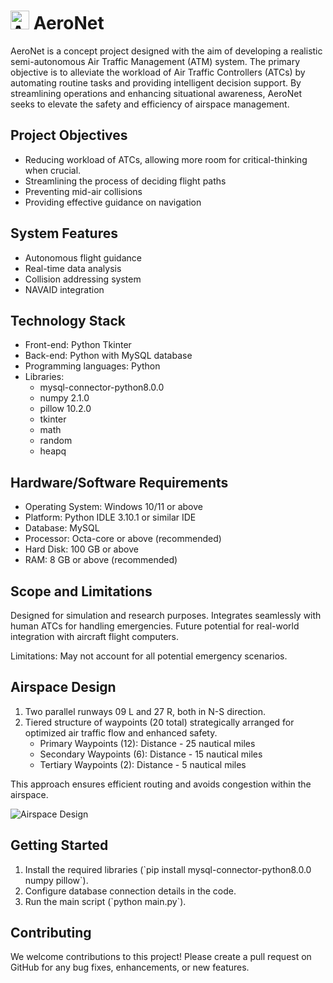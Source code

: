 <html>
<body>
  <h1>
    <img src="https://i.ibb.co/853WF7T/icon.jpg" alt="AeroNet Logo" style="height:30px">
    AeroNet
  </h1>
  <p>
    AeroNet is a concept project designed with the aim of developing a realistic semi-autonomous Air Traffic Management (ATM) system. The primary objective is to alleviate the workload of Air Traffic Controllers (ATCs) by automating routine tasks and providing intelligent decision support. By streamlining operations and enhancing situational awareness, AeroNet seeks to elevate the safety and efficiency of airspace management.
  </p>

  <h2>Project Objectives</h2>
  <ul>
    <li>Reducing workload of ATCs, allowing more room for critical-thinking when crucial.</li>
    <li>Streamlining the process of deciding flight paths</li>
    <li>Preventing mid-air collisions</li>
    <li>Providing effective guidance on navigation</li>
  </ul>

  <h2>System Features</h2>
  <ul>
    <li>Autonomous flight guidance</li>
    <li>Real-time data analysis</li>
    <li>Collision addressing system</li>
    <li>NAVAID integration</li>
  </ul>

  <h2>Technology Stack</h2>
  <ul>
    <li>Front-end: Python Tkinter</li>
    <li>Back-end: Python with MySQL database</li>
    <li>Programming languages: Python</li>
    <li>Libraries:
      <ul>
        <li>mysql-connector-python8.0.0</li>
        <li>numpy 2.1.0</li>
        <li>pillow 10.2.0</li>
        <li>tkinter</li>
        <li>math</li>
        <li>random</li>
        <li>heapq</li>
      </ul>
    </li>
  </ul>

  <h2>Hardware/Software Requirements</h2>
  <ul>
    <li>Operating System: Windows 10/11 or above</li>
    <li>Platform: Python IDLE 3.10.1 or similar IDE</li>
    <li>Database: MySQL</li>
    <li>Processor: Octa-core or above (recommended)</li>
    <li>Hard Disk: 100 GB or above</li>
    <li>RAM: 8 GB or above (recommended)</li>
  </ul>

  <h2>Scope and Limitations</h2>
  <p>Designed for simulation and research purposes. Integrates seamlessly with human ATCs for handling emergencies. Future potential for real-world integration with aircraft flight computers.</p>
  <p>Limitations: May not account for all potential emergency scenarios.</p>

  <h2>Airspace Design</h2>
  <ol>
    <li>Two parallel runways 09 L and 27 R, both in N-S direction.</li>
    <li>Tiered structure of waypoints (20 total) strategically arranged for optimized air traffic flow and enhanced safety.
      <ul>
        <li>Primary Waypoints (12): Distance - 25 nautical miles</li>
        <li>Secondary Waypoints (6): Distance - 15 nautical miles</li>
        <li>Tertiary Waypoints (2): Distance - 5 nautical miles</li>
      </ul>
    </li>
  </ol>
  <p>This approach ensures efficient routing and avoids congestion within the airspace.</p>
  <img src="https://i.ibb.co/XCjfr3R/image.png" alt="Airspace Design" style="width:60% height:60%">

<h2>Getting Started</h2>
<ol>
  <li>Install the required libraries (`pip install mysql-connector-python8.0.0 numpy pillow`).</li>
  <li>Configure database connection details in the code.</li>
  <li>Run the main script (`python main.py`).</li>
</ol>

<h2>Contributing</h2>
<p>We welcome contributions to this project! Please create a pull request on GitHub for any bug fixes, enhancements, or new features.</p>
</body>
</html>

